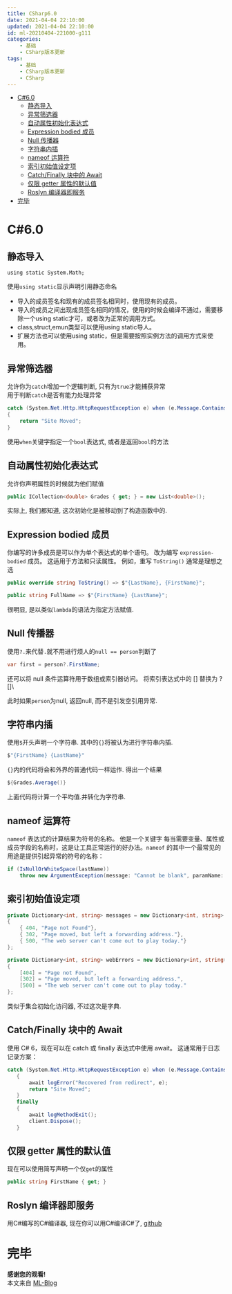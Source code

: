 ```yaml
---
title: CSharp6.0
date: 2021-04-04 22:10:00
updated: 2021-04-04 22:10:00
id: ml-20210404-221000-g111
categories:
	- 基础
	- CSharp版本更新
tags: 
	- 基础
	- CSharp版本更新
	- CSharp
---
```


- [C#6.0](#c60)
	- [静态导入](#静态导入)
	- [异常筛选器](#异常筛选器)
	- [自动属性初始化表达式](#自动属性初始化表达式)
	- [Expression bodied 成员](#expression-bodied-成员)
	- [Null 传播器](#null-传播器)
	- [字符串内插](#字符串内插)
	- [nameof 运算符](#nameof-运算符)
	- [索引初始值设定项](#索引初始值设定项)
	- [Catch/Finally 块中的 Await](#catchfinally-块中的-await)
	- [仅限 getter 属性的默认值](#仅限-getter-属性的默认值)
	- [Roslyn 编译器即服务](#roslyn-编译器即服务)
- [完毕](#完毕)


<!--more-->

# C#6.0

## 静态导入

`using static System.Math;`

使用`using static`显示声明引用静态命名


* 导入的成员签名和现有的成员签名相同时，使用现有的成员。
* 导入的成员之间出现成员签名相同的情况，使用的时候会编译不通过，需要移除一个using static才可，或者改为正常的调用方式。
* class,struct,emun类型可以使用using static导人。
* 扩展方法也可以使用using static，但是需要按照实例方法的调用方式来使用。


## 异常筛选器

允许你为`catch`增加一个逻辑判断, 只有为`true`才能捕获异常  
用于判断`catch`是否有能力处理异常

```C#
catch (System.Net.Http.HttpRequestException e) when (e.Message.Contains("301"))
{
    return "Site Moved";
}
```

使用`when`关键字指定一个`bool`表达式, 或者是返回`bool`的方法

## 自动属性初始化表达式

允许你声明属性的时候就为他们赋值

```C#
public ICollection<double> Grades { get; } = new List<double>();
```

实际上, 我们都知道, 这次初始化是被移动到了构造函数中的.

## Expression bodied 成员

你编写的许多成员是可以作为单个表达式的单个语句。 改为编写 `expression-bodied` 成员。 这适用于方法和只读属性。 例如，重写 `ToString()` 通常是理想之选

```C#
public override string ToString() => $"{LastName}, {FirstName}";

public string FullName => $"{FirstName} {LastName}";
```

很明显, 是以类似`lambda`的语法为指定方法赋值.

## Null 传播器

使用`?.`来代替`.`就不用进行烦人的`null == person`判断了

```C#
var first = person?.FirstName; 
```

还可以将 null 条件运算符用于数组或索引器访问。 将索引表达式中的 [] 替换为 ?[]\

此时如果`person`为null, 返回null, 而不是引发空引用异常.

## 字符串内插

使用`$`开头声明一个字符串. 其中的`{}`将被认为进行字符串内插.

```C#
$"{FirstName} {LastName}"
```

`{}`内的代码将会和外界的普通代码一样运作. 得出一个结果

```C#
${Grades.Average()}
```

上面代码将计算一个平均值.并转化为字符串.

## nameof 运算符

`nameof` 表达式的计算结果为符号的名称。 他是一个关键字 每当需要变量、属性或成员字段的名称时，这是让工具正常运行的好办法。`nameof` 的其中一个最常见的用途是提供引起异常的符号的名称：

```C#
if (IsNullOrWhiteSpace(lastName))
    throw new ArgumentException(message: "Cannot be blank", paramName: nameof(lastName));
```

## 索引初始值设定项

```C#
private Dictionary<int, string> messages = new Dictionary<int, string>
{
    { 404, "Page not Found"},
    { 302, "Page moved, but left a forwarding address."},
    { 500, "The web server can't come out to play today."}
};

private Dictionary<int, string> webErrors = new Dictionary<int, string>
{
    [404] = "Page not Found",
    [302] = "Page moved, but left a forwarding address.",
    [500] = "The web server can't come out to play today."
};
```

类似于集合初始化访问器, 不过这次是字典.

## Catch/Finally 块中的 Await

 使用 C# 6，现在可以在 catch 或 finally 表达式中使用 await。 这通常用于日志记录方案：
 
 ```C#
 catch (System.Net.Http.HttpRequestException e) when (e.Message.Contains("301"))
    {
        await logError("Recovered from redirect", e);
        return "Site Moved";
    }
    finally
    {
        await logMethodExit();
        client.Dispose();
    }
 ```

## 仅限 getter 属性的默认值

现在可以使用简写声明一个仅`get`的属性

```C#
public string FirstName { get; }
```

## Roslyn 编译器即服务

用C#编写的C#编译器, 现在你可以用C#编译C#了, [github][link1]

[link1]: https://github.com/dotnet/roslyn "roslyn"

# 完毕

**感谢您的观看!**  
本文来自 [ML-Blog][ML-Blog_Link]

<!-- 图片 -->

<!-- 链接 -->

<!-- 水印 -->
[ML-Blog_Link]:https://userminghaoli.github.io/ "我的博客"
